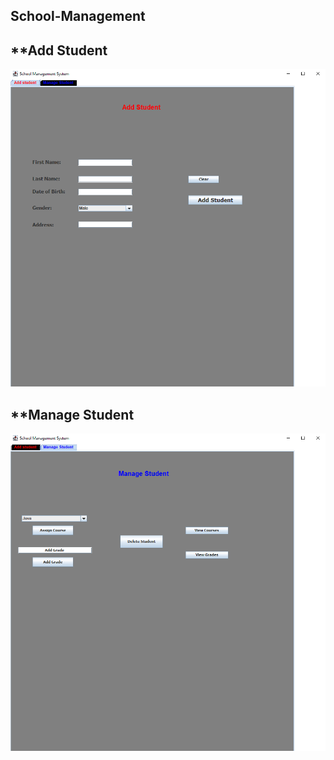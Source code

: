 ## School-Management
## **Add Student
![Main Page](screenshot/Screenshot%202023-10-17%20121402.png)
## **Manage Student
![Order Page](screenshot/Screenshot%202023-10-17%20121432.png)

